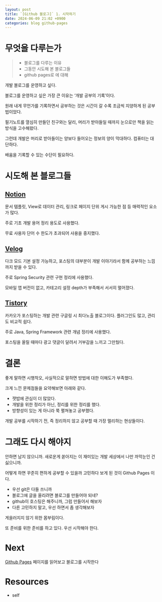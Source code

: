 ```yaml
---
layout: post
title: `[Github 블로그]` 1. 시작하기
date: 2024-06-09 21:02 +0900
categories: blog github-pages
---
```


# 무엇을 다루는가
> - 블로그를 다루는 이유
> - 그동안 시도해 본 블로그들
> - github pages로 에 대해

개발 블로그를 운영하고 싶다.

블로그를 운영하고 싶은 가장 큰 이유는 ‘개발 공부의 기록’이다.

원래 내게 무언가를 기록하면서 공부하는 것은 시간이 갈 수록 조금씩 지양하게 된 공부법이었다.

필기노트를 열심히 만들던 친구와는 달리, 머리가 받아들일 때까지 눈으로만 책을 읽는 방식을 고수해왔다.

그런데 개발은 머리로 받아들이는 양보다 들어오는 정보의 양이 막대하다. 컴퓨터는 대단하다.

배움을 기록할 수 있는 수단이 필요하다.

# 시도해 본 블로그들

## [Notion](https://notion.so)

문서 템플릿, View로 데이터 관리, 링크로 페이지 단위 게시 가능한 점 등 매력적인 요소가 많다.

주로 기초 개발 용어 정리 용도로 사용했다.

무료 사용자 단어 수 한도가 초과되어 사용을 중지했다.

## [Velog](https://velog.io/)

다크 모드 기본 설정 가능하고, 포스팅의 대부분이 개발 이야기라서 함께 공부하는 느낌까지 받을 수 있다.

주로 Spring Security 관련 구현 정리에 사용했다.

모바일 앱 버전이 없고, 카테고리 설정 depth가 부족해서 서서히 멀어졌다.

## [Tistory](https://www.tistory.com/)

카카오가 포스팅하는 개발 관련 구글링 시 최다노출 블로그이다. 플러그인도 많고, 관리도 비교적 쉽다.

주로 Java, Spring Framework 관련 개념 정리에 사용했다.

포스팅을 올릴 때마다 광고 댓글이 달려서 거부감을 느끼고 그만뒀다.

# 결론

좋게 말하면 시행착오, 사실적으로 말하면 방법에 대한 이해도가 부족했다.

크게 느낀 문제점들을 요약해보면 아래와 같다.

- 잿밥에 관심이 더 많았다.
- 개발을 위한 정리가 아닌, 정리를 위한 정리를 했다.
- 방향성이 있는 게 아니라 쭉 펼쳐놓고 공부했다.

개발 공부를 시작하기 전, 즉 정리하지 않고 공부할 때 가장 멀리하는 현상들이다.

# 그래도 다시 해야지

안하면 남지 않으니까. 새로운게 쏟아지는 이 재미있는 개발 세상에서 나만 까막눈인 건 싫으니까.

어떻게 하면 꾸준히 편하게 공부할 수 있을까 고민하다 보게 된 것이 Github Pages 이다.

- 우선 git은 다들 쓰니까
- 블로그에 글을 올리려면 블로그를 만들어야 되네?
- github이 호스팅은 해주니까, 그럼 만들어서 해보자
- 다른 고민하지 말고, 우선 하면서 좀 생각해보자

게을러지지 않기 위한 몸부림이다.

또 준비를 위한 준비를 하고 있다. 우선 시작해야 한다.

# Next

[Github Pages](https://pages.github.com/) 페이지를 읽어보고 블로그를 시작한다

# Resources

- self
